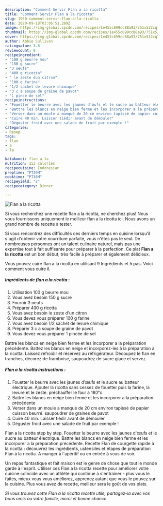 ```yaml
---
description: "Comment Servir Flan a la ricotta"
title: "Comment Servir Flan a la ricotta"
slug: 1950-comment-servir-flan-a-la-ricotta
date: 2020-09-18T03:06:51.289Z
image: https://img-global.cpcdn.com/recipes/1e455c899cc88a93/751x532cq70/flan-a-la-ricotta-photo-principale-de-la-recette.jpg
thumbnail: https://img-global.cpcdn.com/recipes/1e455c899cc88a93/751x532cq70/flan-a-la-ricotta-photo-principale-de-la-recette.jpg
cover: https://img-global.cpcdn.com/recipes/1e455c899cc88a93/751x532cq70/flan-a-la-ricotta-photo-principale-de-la-recette.jpg
author: Abbie Sullivan
ratingvalue: 3.8
reviewcount: 8
recipeingredient:
- "100 g beurre mou"
- "150 g sucre"
- "3 oeufs"
- "400 g ricotta"
- " le zeste dun citron"
- "100 g farine"
- "1/2 sachet de levure chimique"
- "3 c a soupe de graine de pavot"
- "1 pince de sel"
recipeinstructions:
- "Fouetter le beurre avec les jaunes d’œufs et le sucre au batteur électrique. Ajouter la ricotta sans cessez de fouetter puis la farine, la levure et le zeste. préchauffer le four a 180°c"
- "Battre les blancs en neige bien ferme et les incorporer a la préparation précédente"
- "Verser dans un moule a manqué de 20 cm environ tapissé de papier cuisson beurré. saupoudrer de graines de pavot"
- "Cuire 40 min. Laisser tiédir avant de démouler"
- "Déguster froid avec une salade de fruit par exemple !"
categories:
- Resep
tags:
- flan
- a
- la

katakunci: flan a la 
nutrition: 153 calories
recipecuisine: Indonesian
preptime: "PT39M"
cooktime: "PT38M"
recipeyield: "2"
recipecategory: Dinner

---
```



![Flan a la ricotta](https://img-global.cpcdn.com/recipes/1e455c899cc88a93/751x532cq70/flan-a-la-ricotta-photo-principale-de-la-recette.jpg)

Si vous recherchez une recette flan a la ricotta, ne cherchez plus! Nous vous fournissons uniquement le meilleur flan a la ricotta ici. Nous avons un grand nombre de recette à tester.

Si vous rencontrez des difficultés ces derniers temps en cuisine lorsqu'il s'agit d'obtenir votre nourriture parfaite, vous n'êtes pas le seul. De nombreuses personnes ont un talent culinaire naturel, mais pas une expertise tout à fait suffisante pour préparer à la perfection. Ce plat <strong> Flan a la ricotta </strong> est un bon début, très facile à préparer et également délicieux.

<!--inarticleads1-->

Vous pouvez cuire flan a la ricotta en utilisant 9 Ingrédients et 5 pas. Voici comment vous cuire il.

##### Ingrédients de flan a la ricotta :

1. Utilisation 100 g beurre mou
1. Vous avez besoin 150 g sucre
1. Fournir 3 oeufs
1. Préparer 400 g ricotta
1. Vous avez besoin  le zeste d&#39;un citron
1. Vous devez vous préparer 100 g farine
1. Vous avez besoin 1/2 sachet de levure chimique
1. Préparer 3 c a soupe de graine de pavot
1. Vous devez vous préparer 1 pincée de sel


Battre les blancs en neige bien ferme et les incorporer a la préparation précédente. Battez les blancs en neige et incorporez-les à la préparation à la ricotta. Laissez refroidir et réservez au réfrigérateur. Découpez le flan en tranches, décorez de framboise, saupoudrez de sucre glace et servez. 

<!--inarticleads2-->

##### Flan a la ricotta instructions :

1. Fouetter le beurre avec les jaunes d’œufs et le sucre au batteur électrique. Ajouter la ricotta sans cessez de fouetter puis la farine, la levure et le zeste. préchauffer le four a 180°c
1. Battre les blancs en neige bien ferme et les incorporer a la préparation précédente
1. Verser dans un moule a manqué de 20 cm environ tapissé de papier cuisson beurré. saupoudrer de graines de pavot
1. Cuire 40 min. Laisser tiédir avant de démouler
1. Déguster froid avec une salade de fruit par exemple !


Flan a la ricotta step by step. Fouetter le beurre avec les jaunes d&#39;œufs et le sucre au batteur électrique. Battre les blancs en neige bien ferme et les incorporer a la préparation précédente. Recette Flan de courgette rapide à la ricotta : découvrez les ingrédients, ustensiles et étapes de préparation Flan à la ricotta. A manger à l&#39;apéritif ou en entrée à vous de voir. 

<!--inarticleads1-->

<p>
Un repas fantastique et fait maison est le genre de chose que tout le monde garde à l'esprit. Utiliser ces Flan a la ricotta recette pour améliorer votre cuisine coïncide avec un athlète qui continue à s'entraîner - plus vous le faites, mieux vous vous améliorez, apprenez autant que vous le pouvez sur la cuisine. Plus vous avez de recette, meilleur sera le goût de vos plats.
</p>

<p>
<i>Si vous trouvez cette Flan a la ricotta recette utile, partagez-la avec vos bons amis ou votre famille, merci et bonne chance.</i>
</p>
